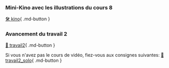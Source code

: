 ### Mini-Kino avec les illustrations du cours 8
[🛠️ kino](exercices_ae/kino.md){ .md-button }          

### Avancement du travail 2   
[💼 travail2](exercices_ae/travail2.md){ .md-button }          

Si vous n'avez pas le cours de vidéo, fiez-vous aux consignes suivantes: 
[💼 travail2_solo](exercices_ae/travail2_solo.md){ .md-button }          
